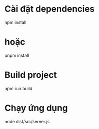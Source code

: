 # Cài đặt dependencies
npm install
# hoặc
pnpm install

# Build project
npm run build

# Chạy ứng dụng
node dist/src/server.js
